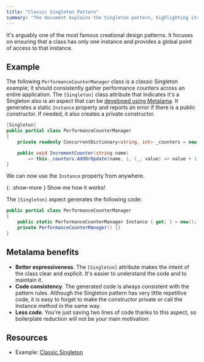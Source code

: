 ```yaml
---
title: "Classic Singleton Pattern"
summary: "The document explains the Singleton pattern, highlighting its implementation and benefits using the Metalama framework."
---
```



It's arguably one of the most famous creational design patterns. It focuses on ensuring that a class has only one
instance and provides a global point of access to that instance.

## Example

The following `PerformanceCounterManager` class is a classic Singleton example; it should consistently gather
performance counters across an entire application. The `[Singleton]` class attribute that indicates it's a Singleton
also is an aspect that can
be [developed using Metalama](https://doc.postsharp.net/metalama/examples/singleton/singleton-1#aspect-implementation).
It generates a static `Instance` property and reports an error if there is a public constructor. If needed, it also
creates a private constructor.

```cs
[Singleton]
public partial class PerformanceCounterManager
{
    private readonly ConcurrentDictionary<string, int> _counters = new();

    public void IncrementCounter(string name)
        => this._counters.AddOrUpdate(name, 1, (_, value) => value + 1);
}
```

We can now use the `Instance` property from anywhere.

{: .show-more }
Show me how it works!

The `[Singleton]` aspect generates the following code:

```cs
public partial class PerformanceCounterManager
{
    public static PerformanceCounterManager Instance { get; } = new();
    private PerformanceCounterManager() {}
}
```

## Metalama benefits

* **Better expressiveness**. The `[Singleton]` attribute makes the intent of the class clear and explicit. It's easier
  to understand the code and to maintain it.
* **Code consistency**. The generated code is always consistent with the pattern rules. Although the Singleton pattern
  has very little repetitive code, it is easy to forget to make the constructor private or call the Instance method in
  the same way.
* **Less code**. You're just saving two lines of code thanks to this aspect, so boilerplate reduction will not be your
  main motivation.

## Resources

* Example: [Classic Singleton](https://doc.postsharp.net/metalama/examples/singleton/singleton-1)

